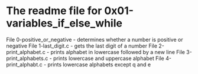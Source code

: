 # The readme file for 0x01-variables_if_else_while
File 0-positive_or_negative - determines whether a number is positive or negative
File 1-last_digit.c - gets the last digit of a number
File 2-print_alphabet.c - prints alphabet in lowercase followed by a new line
File 3-print_alphabets.c - prints lowercase and uppercase alphabet
File 4-print_alphabt.c - prints lowercase alphabets except q and e
